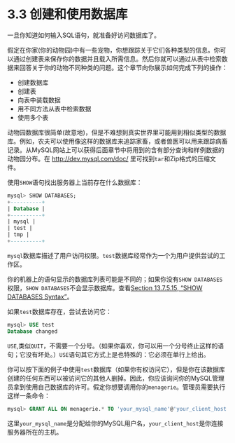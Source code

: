 # 3.3 创建和使用数据库
一旦你知道如何输入SQL语句，就准备好访问数据库了。

假定在你家(你的动物园)中有一些宠物，你想跟踪关于它们各种类型的信息。你可以通过创建表来保存你的数据并且载入所需信息。然后你就可以通过从表中检索数据来回答关于你的动物不同种类的问题。这个章节向你展示如何完成下列的操作：
* 创建数据库
* 创建表
* 向表中装载数据
* 用不同方法从表中检索数据
* 使用多个表

动物园数据库很简单(故意地)，但是不难想到真实世界里可能用到相似类型的数据库。例如，农夫可以使用像这样的数据库来追踪家畜，或者兽医可以用来跟踪病畜记录。从MySQL网站上可以获得后面章节中将用到的含有部分查询和样例数据的动物园分布。在 http://dev.mysql.com/doc/ 里可找到`tar`和Zip格式的压缩文件。

使用`SHOW`语句找出服务器上当前存在什么数据库：
```SQL
mysql> SHOW DATABASES;
+----------+
| Database |
+----------+
| mysql |
| test |
| tmp |
+----------+
```
`mysql`数据库描述了用户访问权限。`test`数据库经常作为一个为用户提供尝试的工作区。

你的机器上的语句显示的数据库列表可能是不同的；如果你没有`SHOW DATABASES`权限，`SHOW DATABASES`不会显示数据库。查看[Section 13.7.5.15, “SHOW DATABASES Syntax”](#)。

如果`test`数据库存在，尝试去访问它：
```SQL
mysql> USE test
Database changed
```
`USE`,类似`QUIT`，不需要一个分号。（如果你喜欢，你可以用一个分号终止这样的语句；它没有坏处。）`USE`语句其它方式上是也特殊的：它必须在单行上给出。

你可以按下面的例子中使用`test`数据库（如果你有权访问它），但是你在该数据库创建的任何东西可以被访问它的其他人删掉。因此，你应该询问你的MySQL管理员拿到使用自己数据库的许可。假定你想要调用你的`menagerie`。管理员需要执行这样一条命令：

```SQL
mysql> GRANT ALL ON menagerie.* TO 'your_mysql_name'@'your_client_host';
```
这里`your_mysql_name`是分配给你的MySQL用户名，`your_client_host`是你连接服务器所在的主机。
